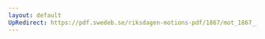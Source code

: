 ```yaml
---
layout: default
UpRedirect: https://pdf.swedeb.se/riksdagen-motions-pdf/1867/mot_1867__fk__00042.pdf
---
```

